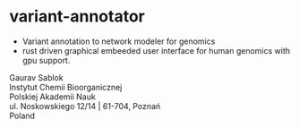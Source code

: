 # variant-annotator
 - Variant annotation to network modeler for genomics
 - rust driven graphical embeeded user interface for human genomics with gpu support.

 Gaurav Sablok \
 Instytut Chemii Bioorganicznej \
 Polskiej Akademii Nauk \
 ul. Noskowskiego 12/14 | 61-704, Poznań \
 Poland
